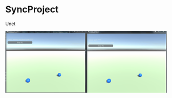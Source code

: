 # SyncProject
 Unet

 ![(path/to/image.png)](https://raw.githubusercontent.com/BUGyyc/MyGallery/master/res/ztest6.gif)
